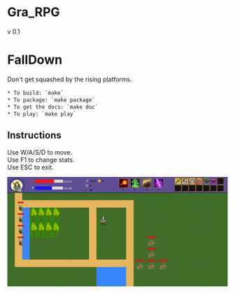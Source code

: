 # Gra_RPG
v 0.1

FallDown
========

Don't get squashed by the rising platforms.

    * To build: `make`
    * To package: `make package`
    * To get the docs: `make doc`
    * To play: `make play`

Instructions
------------

Use W/A/S/D to move. <br />
Use F1 to change stats. <br />
Use ESC to exit. <br />

![Alt text](resources/GameScreenshot.png?raw=true "Game graphics")